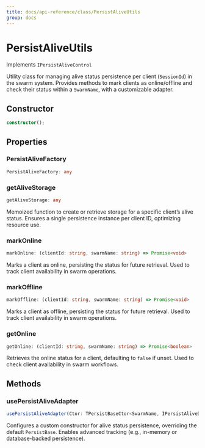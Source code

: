 ```yaml
---
title: docs/api-reference/class/PersistAliveUtils
group: docs
---
```


# PersistAliveUtils

Implements `IPersistAliveControl`

Utility class for managing alive status persistence per client (`SessionId`) in the swarm system.
Provides methods to mark clients as online/offline and check their status within a `SwarmName`, with a customizable adapter.

## Constructor

```ts
constructor();
```

## Properties

### PersistAliveFactory

```ts
PersistAliveFactory: any
```

### getAliveStorage

```ts
getAliveStorage: any
```

Memoized function to create or retrieve storage for a specific client’s alive status.
Ensures a single persistence instance per client ID, optimizing resource use.

### markOnline

```ts
markOnline: (clientId: string, swarmName: string) => Promise<void>
```

Marks a client as online, persisting the status for future retrieval.
Used to track client availability in swarm operations.

### markOffline

```ts
markOffline: (clientId: string, swarmName: string) => Promise<void>
```

Marks a client as offline, persisting the status for future retrieval.
Used to track client availability in swarm operations.

### getOnline

```ts
getOnline: (clientId: string, swarmName: string) => Promise<boolean>
```

Retrieves the online status for a client, defaulting to `false` if unset.
Used to check client availability in swarm workflows.

## Methods

### usePersistAliveAdapter

```ts
usePersistAliveAdapter(Ctor: TPersistBaseCtor<SwarmName, IPersistAliveData>): void;
```

Configures a custom constructor for alive status persistence, overriding the default `PersistBase`.
Enables advanced tracking (e.g., in-memory or database-backed persistence).
